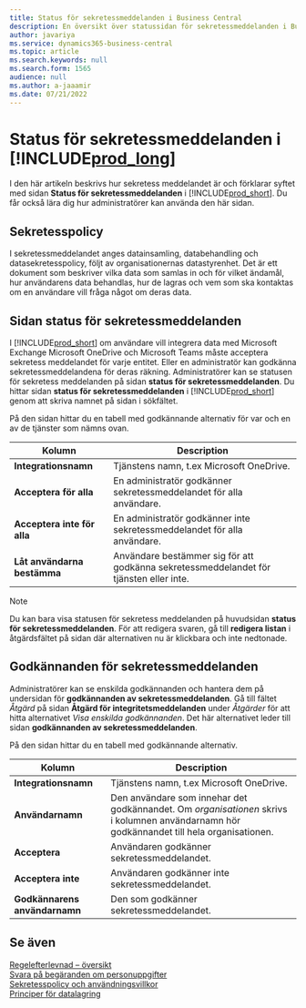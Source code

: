 ```yaml
---
title: Status för sekretessmeddelanden i Business Central
description: En översikt över statussidan för sekretessmeddelanden i Business Central
author: javariya
ms.service: dynamics365-business-central
ms.topic: article
ms.search.keywords: null
ms.search.form: 1565
audience: null
ms.author: a-jaaamir
ms.date: 07/21/2022
---
```


# <a name="privacy-notices-status-in-"></a>Status för sekretessmeddelanden i [!INCLUDE[prod_long](includes/prod_long.md)]

I den här artikeln beskrivs hur sekretess meddelandet är och förklarar syftet med sidan **Status för sekretessmeddelanden** i [!INCLUDE[prod_short](includes/prod_short.md)]. Du får också lära dig hur administratörer kan använda den här sidan.

## <a name="privacy-notice"></a>Sekretesspolicy

I sekretessmeddelandet anges datainsamling, databehandling och datasekretesspolicy, följt av organisationernas datastyrenhet. Det är ett dokument som beskriver vilka data som samlas in och för vilket ändamål, hur användarens data behandlas, hur de lagras och vem som ska kontaktas om en användare vill fråga något om deras data. 

## <a name="privacy-notices-status-page"></a>Sidan status för sekretessmeddelanden

I [!INCLUDE[prod_short](includes/prod_short.md)] om användare vill integrera data med Microsoft Exchange Microsoft OneDrive och Microsoft Teams måste acceptera sekretess meddelandet för varje entitet. Eller en administratör kan godkänna sekretessmeddelandena för deras räkning. Administratörer kan se statusen för sekretess meddelanden på sidan **status för sekretessmeddelanden**. Du hittar sidan **status för sekretessmeddelanden** i [!INCLUDE[prod_short](includes/prod_short.md)] genom att skriva namnet på sidan i sökfältet.  

På den sidan hittar du en tabell med godkännande alternativ för var och en av de tjänster som nämns ovan. 

| Kolumn | Description |
| ----------- | ----------- | 
| **Integrationsnamn** | Tjänstens namn, t.ex Microsoft OneDrive. |
| **Acceptera för alla** | En administratör godkänner sekretessmeddelandet för alla användare. |
| **Acceptera inte för alla** | En administratör godkänner inte sekretessmeddelandet för alla användare. |
| **Låt användarna bestämma** | Användare bestämmer sig för att godkänna sekretessmeddelandet för tjänsten eller inte. |

> [!NOTE]
> Du kan bara visa statusen för sekretess meddelanden på huvudsidan **status för sekretessmeddelanden**. För att redigera svaren, gå till **redigera listan** i åtgärdsfältet på sidan där alternativen nu är klickbara och inte nedtonade.

## <a name="privacy-notice-approvals"></a>Godkännanden för sekretessmeddelanden

Administratörer kan se enskilda godkännanden och hantera dem på undersidan för **godkännanden av sekretessmeddelanden**. Gå till fältet *Åtgärd* på sidan **Åtgärd för integritetsmeddelanden** under *Åtgärder* för att hitta alternativet *Visa enskilda godkännanden*. Det här alternativet leder till sidan **godkännanden av sekretessmeddelanden**.<br>

På den sidan hittar du en tabell med godkännande alternativ. 

| Kolumn | Description |
| ----------- | ----------- | 
| **Integrationsnamn** | Tjänstens namn, t.ex Microsoft OneDrive. |
| **Användarnamn** | Den användare som innehar det godkännandet. Om *organisationen* skrivs i kolumnen användarnamn hör godkännandet till hela organisationen. 
| **Acceptera** | Användaren godkänner sekretessmeddelandet. |
| **Acceptera inte** | Användaren godkänner inte sekretessmeddelandet. |
| **Godkännarens användarnamn** | Den som godkänner sekretessmeddelandet. |

## <a name="see-also"></a>Se även

[Regelefterlevnad – översikt](/dynamics365/business-central/compliance/compliance-overview)  
[Svara på begäranden om personuppgifter](/dynamics365/business-central/admin-responding-to-requests-about-personal-data)  
[Sekretesspolicy och användningsvillkor](/dynamics365/business-central/dev-itpro/developer/readiness/readiness-checklist-i-privacypolicy-termsofuse)  
[Principer för datalagring](/dynamics365-release-plan/2020wave2/smb/dynamics365-business-central/define-retention-policies) 
